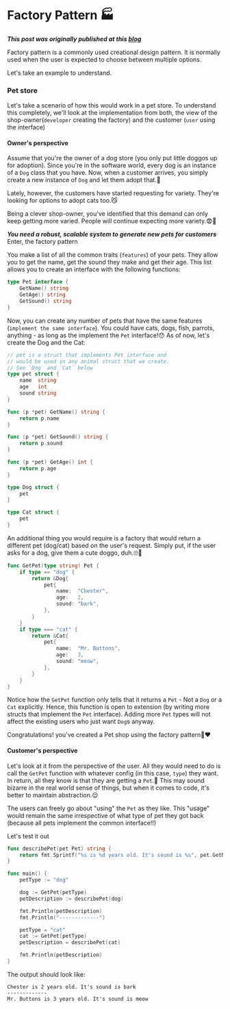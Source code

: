 # Factory Pattern 🏭

_**This post was originally published at this [blog](shubhamzanwar.com/blog)**_

Factory pattern is a commonly used creational design pattern. It is normally used when the user is expected to choose between multiple options.

Let's take an example to understand.

### Pet store

Let's take a scenario of how this would work in a pet store. To understand this completely, we'll look at the implementation from both, the view of the shop-owner(`developer` creating the factory) and the customer (`user` using the interface)

#### Owner's perspective

Assume that you're the owner of a dog store (you only put little doggos up for adoption). Since you're in the software world, every dog is an instance of a `Dog` class that you have. Now, when a customer arrives, you simply create a new instance of `Dog` and let them adopt that.🐶

Lately, however, the customers have started requesting for variety. They're looking for options to adopt cats too.😼

Being a clever shop-owner, you've identified that this demand can only keep getting more varied. People will continue expecting more variety.😨😤

**_You need a robust, scalable system to generate new pets for customers_**
Enter, the factory pattern

You make a list of all the common traits (`features`) of your pets. They allow you to get the name, get the sound they make and get their age. This list allows you to create an interface with the following functions:

```go
type Pet interface {
    GetName() string
    GetAge() string
    GetSound() string
}
```

Now, you can create any number of pets that have the same features (`implement the same interface`). You could have cats, dogs, fish, parrots, anything - as long as the implement the `Pet` interface!😯 As of now, let's create the Dog and the Cat:

```go
// pet is a struct that implements Pet interface and
// would be used in any animal struct that we create.
// See `Dog` and `Cat` below
type pet struct {
    name  string
    age   int
    sound string
}

func (p *pet) GetName() string {
    return p.name
}

func (p *pet) GetSound() string {
    return p.sound
}

func (p *pet) GetAge() int {
    return p.age
}

type Dog struct {
    pet
}

type Cat struct {
    pet
}
```

An additional thing you would require is a factory that would return a different pet (dog/cat) based on the user's request. Simply put, if the user asks for a dog, give them a cute doggo, duh.🙄🦮

```go
func GetPet(type string) Pet {
    if type == "dog" {
        return &Dog{
            pet{
                name:  "Chester",
                age:   2,
                sound: "bark",
            },
        }
    }
    if type === "cat" {
        return &Cat{
            pet{
                name:  "Mr. Buttons",
                age:   3,
                sound: "meow",
            },
        }
    }
}
```

Notice how the `GetPet` function only tells that it returns a `Pet` - Not a `Dog` or a `Cat` explicitly. Hence, this function is open to extension (by writing more structs that implement the `Pet` interface). Adding more `Pet` types will not affect the existing users who just want `Dog`s anyway.

Congratulations! you've created a Pet shop using the factory pattern🎉❤️

#### Customer's perspective

Let's look at it from the perspective of the user. All they would need to do is call the `GetPet` function with whatever config (in this case, `type`) they want. In return, all they know is that they are getting a `Pet`.🤔 This may sound bizarre in the real world sense of things, but when it comes to code, it's better to maintain abstraction.😌

The users can freely go about "using" the `Pet` as they like. This "usage" would remain the same irrespective of what type of pet they got back (because all pets implement the common interface!!)

Let's test it out

```go
func describePet(pet Pet) string {
    return fmt.Sprintf("%s is %d years old. It's sound is %s", pet.GetName(), pet.GetAge(), pet.GetSound())
}

func main() {
    petType := "dog"

    dog := GetPet(petType)
    petDescription := describePet(dog)

    fmt.Println(petDescription)
    fmt.Println("-------------")

    petType = "cat"
    cat := GetPet(petType)
    petDescription = describePet(cat)

    fmt.Println(petDescription)
}
```

The output should look like:

```text
Chester is 2 years old. It's sound is bark
-------------
Mr. Buttons is 3 years old. It's sound is meow
```
